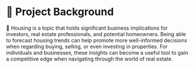 # 📌 Project Background  

🏡 Housing is a topic that holds significant business implications for investors, real estate professionals, and potential homeowners. Being able to forecast housing trends can help promote more well-informed decisions when regarding buying, selling, or even investing in properties. For individuals and businesses, these insights can become a useful tool to gain a competitive edge when navigating through the world of real estate.
